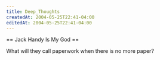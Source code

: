 ```yaml
---
title: Deep_Thoughts
createdAt: 2004-05-25T22:41-04:00
editedAt: 2004-05-25T22:41-04:00
---
```


== Jack Handy Is My God ==

What will they call paperwork when there is no more paper?

